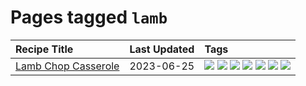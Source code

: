 # Pages tagged `lamb`

|Recipe Title|Last Updated|Tags
|:---|:---|:---|
|[Lamb Chop Casserole](../recipes/lambchopcasserole.md)|2023-06-25|[![](https://img.shields.io/badge/tag-Aussie-6b1fb)](../tags/Aussie.md) [![](https://img.shields.io/badge/tag-baked-d93385)](../tags/baked.md) [![](https://img.shields.io/badge/tag-battered-237124)](../tags/battered.md) [![](https://img.shields.io/badge/tag-casserole-9ab3df)](../tags/casserole.md) [![](https://img.shields.io/badge/tag-family-5c1fef)](../tags/family.md) [![](https://img.shields.io/badge/tag-fried-1433c8)](../tags/fried.md) [![](https://img.shields.io/badge/tag-lamb-6685b7)](../tags/lamb.md)|